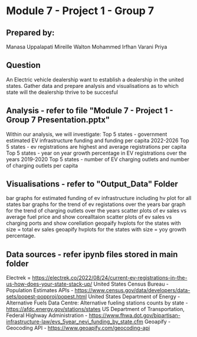 # Module 7 - Project 1 - Group 7
 
## Prepared by:
Manasa Uppalapati
Mireille Walton
Mohammed Irfhan Varani
Priya 

## Question
An Electric vehicle dealership want to establish a dealership in the united states. Gather data and prepare analysis and visualisations as to which state will the
dealership thrive to be succesful

## Analysis - refer to file "Module 7 - Project 1 - Group 7 Presentation.pptx"

Within our analysis, we will investigate:
Top 5 states - government estimated EV infrastructure funding and funding per capita 2022-2026
Top 5 states - ev registrations are highest and average registrations per capita
Top 5 states - year on year growth percentage in EV registrations over the years 2019-2020
Top 5 states - number of EV charging outlets and number of charging outlets per capita

## Visualisations - refer to "Output_Data" Folder
bar graphs for estimated funding of ev infrastructure including hv plot for all states
bar graphs for the trend of ev registations over the years
bar graph for the trend of charging outlets over the years
scatter plots of ev sales vs average fuel price and show corealltaion
scatter plots of ev sales vs charging ports and show corellation
geopaify hvplots for the states with size = total ev sales
geoapify hvplots for the states with size = yoy growth percentage.

## Data sources - refer ipynb files stored in main folder
Electrek = https://electrek.co/2022/08/24/current-ev-registrations-in-the-us-how-does-your-state-stack-up/
United States Census Bureau - Population Estimates APIs - https://www.census.gov/data/developers/data-sets/popest-popproj/popest.html
United States Department of Energy - Alternative Fuels Data Centre: Alternative fueling stations counts by state - https://afdc.energy.gov/stations/states
US Department of Transportation, Federal Highway Administration - https://www.fhwa.dot.gov/bipartisan-infrastructure-law/evs_5year_nevi_funding_by_state.cfm
Geoapify - Geocoding API - https://www.geoapify.com/geocoding-api
